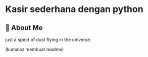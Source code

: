 
# Kasir sederhana dengan python



## 🚀 About Me
just a spect of dust flying in the universe. 

(kumalaz membuat readme)
